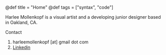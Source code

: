 @def title = "Home"
@def tags = ["syntax", "code"]


Harlee Mollenkopf is a visual artist and a developing  junior designer based in Oakland, CA.

Contact
1. harleemollenkopf [at] gmail dot com
1. [Linkedin](https://www.linkedin.com/in/harlee-mollenkopf-955040142)



